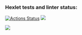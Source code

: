 ### Hexlet tests and linter status:
[![Actions Status](https://github.com/unsafe3007/python-project-lvl1/workflows/hexlet-check/badge.svg)](https://github.com/unsafe3007/python-project-lvl1/actions)
<a href="https://codeclimate.com/github/unsafe3007/python-project-lvl1/maintainability"><img src="https://api.codeclimate.com/v1/badges/b0e7094cd06d30776d77/maintainability" /></a>

<a href="https://asciinema.org/a/2fd1j30Z1wwqac7gsDeHxqNPG" target="_blank"><img src="https://asciinema.org/a/2fd1j30Z1wwqac7gsDeHxqNPG.svg" /></a>


